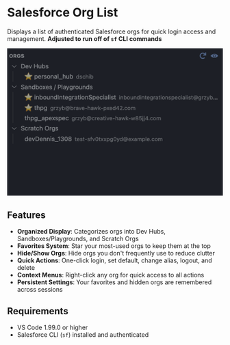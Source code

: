 # Salesforce Org List

Displays a list of authenticated Salesforce orgs for quick login access and management.
**Adjusted to run off of `sf` CLI commands**

![Extension Screenshot](/media/screenshot.png)

## Features

* **Organized Display**: Categorizes orgs into Dev Hubs, Sandboxes/Playgrounds, and Scratch Orgs
* **Favorites System**: Star your most-used orgs to keep them at the top
* **Hide/Show Orgs**: Hide orgs you don't frequently use to reduce clutter
* **Quick Actions**: One-click login, set default, change alias, logout, and delete
* **Context Menus**: Right-click any org for quick access to all actions
* **Persistent Settings**: Your favorites and hidden orgs are remembered across sessions

## Requirements

* VS Code 1.99.0 or higher
* Salesforce CLI (`sf`) installed and authenticated
